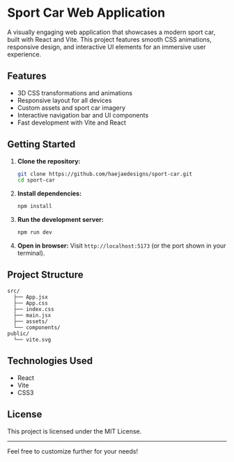# Sport Car Web Application

A visually engaging web application that showcases a modern sport car, built with React and Vite. This project features smooth CSS animations, responsive design, and interactive UI elements for an immersive user experience.

## Features

- 3D CSS transformations and animations
- Responsive layout for all devices
- Custom assets and sport car imagery
- Interactive navigation bar and UI components
- Fast development with Vite and React

## Getting Started

1. **Clone the repository:**
   ```bash
   git clone https://github.com/haejaedesigns/sport-car.git
   cd sport-car
   ```

2. **Install dependencies:**
   ```bash
   npm install
   ```

3. **Run the development server:**
   ```bash
   npm run dev
   ```

4. **Open in browser:**
   Visit `http://localhost:5173` (or the port shown in your terminal).

## Project Structure

```
src/
  ├── App.jsx
  ├── App.css
  ├── index.css
  ├── main.jsx
  ├── assets/
  └── components/
public/
  └── vite.svg
```

## Technologies Used

- React
- Vite
- CSS3

## License

This project is licensed under the MIT License.

---

Feel free to customize further for your needs!
